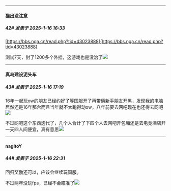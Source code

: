 ﻿
*****

####  猫出没注意  
##### 42#       发表于 2025-1-16 16:33

[https://bbs.nga.cn/read.php?tid=43023888](https://bbs.nga.cn/read.php?tid=43023888)

测试7天，封了1200多个外挂，这游戏也是没治了<img src="https://static.saraba1st.com/image/smiley/face2017/018.png" referrerpolicy="no-referrer">


*****

####  真岛建设泥头车  
##### 43#       发表于 2025-1-16 17:19

16年一起玩ow的朋友已经约好了等国服开了再带俩新手朋友开黑，发现我的电脑居然还是16年那台而且当年就不太跑得动ow，八年前要去网吧现在也还得去网吧<img src="https://static.saraba1st.com/image/smiley/face2017/068.png" referrerpolicy="no-referrer">

不过网吧这个东西迭代了，几个人合计了下四个人去网吧开包厢还是去电竞酒店开一天四人间便宜，真有意思<img src="https://static.saraba1st.com/image/smiley/face2017/042.png" referrerpolicy="no-referrer">


*****

####  nagitoY  
##### 44#       发表于 2025-1-16 22:31

回归奖励还可以，应该会继续玩国服。

不过两年没玩fps，已经不会瞄准了<img src="https://static.saraba1st.com/image/smiley/face2017/044.png" referrerpolicy="no-referrer">

